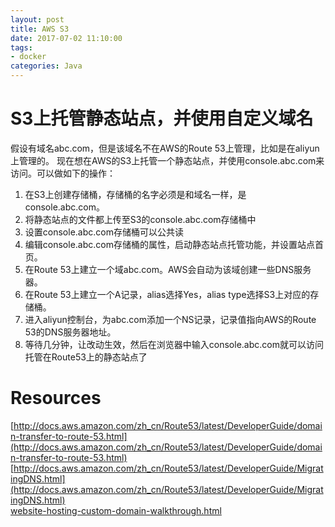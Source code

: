 ```yaml
---
layout: post
title: AWS S3
date: 2017-07-02 11:10:00
tags:
- docker
categories: Java
---
```



# S3上托管静态站点，并使用自定义域名
假设有域名abc.com，但是该域名不在AWS的Route 53上管理，比如是在aliyun上管理的。
现在想在AWS的S3上托管一个静态站点，并使用console.abc.com来访问。可以做如下的操作：
1. 在S3上创建存储桶，存储桶的名字必须是和域名一样，是console.abc.com。
2. 将静态站点的文件都上传至S3的console.abc.com存储桶中
3. 设置console.abc.com存储桶可以公共读
4. 编辑console.abc.com存储桶的属性，启动静态站点托管功能，并设置站点首页。
5. 在Route 53上建立一个域abc.com。AWS会自动为该域创建一些DNS服务器。
6. 在Route 53上建立一个A记录，alias选择Yes，alias type选择S3上对应的存储桶。
7. 进入aliyun控制台，为abc.com添加一个NS记录，记录值指向AWS的Route 53的DNS服务器地址。
8. 等待几分钟，让改动生效，然后在浏览器中输入console.abc.com就可以访问托管在Route53上的静态站点了

# Resources
[http://docs.aws.amazon.com/zh_cn/Route53/latest/DeveloperGuide/domain-transfer-to-route-53.html](http://docs.aws.amazon.com/zh_cn/Route53/latest/DeveloperGuide/domain-transfer-to-route-53.html)
[http://docs.aws.amazon.com/zh_cn/Route53/latest/DeveloperGuide/MigratingDNS.html](http://docs.aws.amazon.com/zh_cn/Route53/latest/DeveloperGuide/MigratingDNS.html)        
[website-hosting-custom-domain-walkthrough.html](http://docs.aws.amazon.com/zh_cn/AmazonS3/latest/dev/website-hosting-custom-domain-walkthrough.html#root-domain-walkthrough-update-ns-record)
